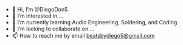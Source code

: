 - 👋 Hi, I’m @DiegoDon5
- 👀 I’m interested in ...
- 🌱 I’m currently learning Audio Engineering, Soldering, and Coding
- 💞️ I’m looking to collaborate on ...
- 📫 How to reach me by email beatsbydiego5@gmail.com

<!---
DiegoDon5/DiegoDon5 is a ✨ special ✨ repository because its `DiegoDON.md` (this file) appears on your GitHub profile.
You can click the Preview link to take a look at your changes.
--->
